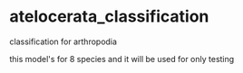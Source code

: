 # atelocerata_classification

classification for arthropodia

this model's for 8 species and it will be used for only testing 
